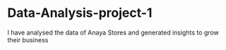 # Data-Analysis-project-1
I have analysed the data of Anaya Stores and generated insights to grow their business
